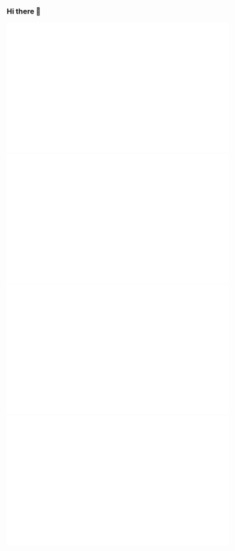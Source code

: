 ### Hi there 👋

![](https://raw.githubusercontent.com/thecommcraft/github-stats/master/generated/languages.svg#gh-dark-mode-only)
![](https://raw.githubusercontent.com/thecommcraft/github-stats/master/generated/languages.svg#gh-light-mode-only)
![](https://raw.githubusercontent.com/thecommcraft/github-stats/master/generated/overview.svg#gh-dark-mode-only)
![](https://raw.githubusercontent.com/thecommcraft/github-stats/master/generated/overview.svg#gh-light-mode-only)

<!--
**TheCommCraft/thecommcraft** is a ✨ _special_ ✨ repository because its `README.md` (this file) appears on your GitHub profile.

Here are some ideas to get you started:

- 🔭 I’m currently working on ...
- 🌱 I’m currently learning ...
- 👯 I’m looking to collaborate on ...
- 🤔 I’m looking for help with ...
- 💬 Ask me about ...
- 📫 How to reach me: ...
- 😄 Pronouns: ...
- ⚡ Fun fact: ...
-->
